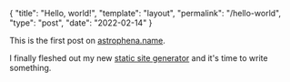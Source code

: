 <!-- prettier-ignore-start -->

{
  "title": "Hello, world!",
  "template": "layout",
  "permalink": "/hello-world",
  "type": "post",
  "date": "2022-02-14"
}
<!-- prettier-ignore-end -->

This is the first post on [astrophena.name](https://astrophena.name).

I finally fleshed out my new
[static site generator](https://go.astrophena.name/site) and it's time to write
something.
